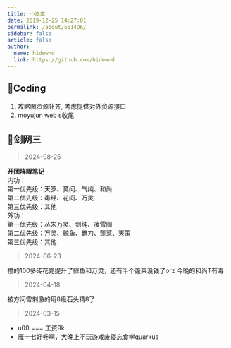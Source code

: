 ```yaml
---
title: 小本本
date: 2019-12-25 14:27:01
permalink: /about/5614D6/
sidebar: false
article: false
author:
  name: hidewnd
  link: https://github.com/hidewnd
---
```


## 🔖Coding

1. 攻略图资源补齐, 考虑提供对外资源接口
2. moyujun web s收尾


## 🔖剑网三

> 2024-08-25

**开团阵眼笔记**<br>
内功：<br>
第一优先级：天罗、莫问、气纯、和尚<br>
第二优先级：毒经、花间、万灵<br>
第三优先级：其他<br>
外功：<br>
第一优先级：丛朱万灵、剑纯、凌雪阁<br>
第二优先级：万灵、鲸鱼、霸刀、蓬莱、天策<br>
第三优先级：其他<br>


> 2024-06-23

攒的100多砖花完提升了鲸鱼和万灵，还有半个蓬莱没钱了orz
今晚的和尚T有毒


> 2024-04-18

被方问雪刺激的用8级石头精8了


> 2024-03-15

- u00 === 工资9k
- 雁十七好卷啊，大晚上不玩游戏废寝忘食学quarkus


